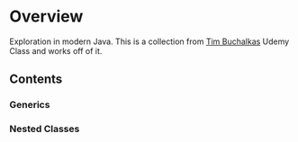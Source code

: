 # Overview

Exploration in modern Java. This is a collection from [Tim Buchalkas](https://www.udemy.com/course/java-the-complete-java-developer-course/) Udemy Class and works off of it.

## Contents

### Generics

### Nested Classes
